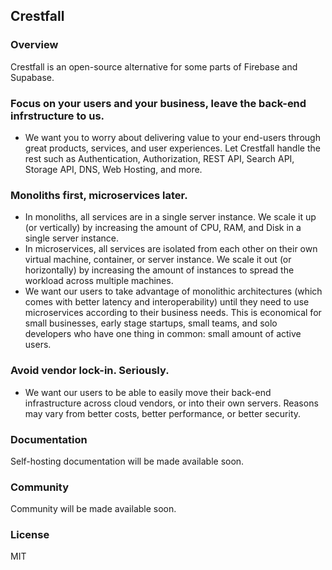 ## Crestfall

### Overview

Crestfall is an open-source alternative for some parts of Firebase and Supabase.

### Focus on your users and your business, leave the back-end infrstructure to us.

- We want you to worry about delivering value to your end-users through great products, services, and user experiences. Let Crestfall handle the rest such as Authentication, Authorization, REST API, Search API, Storage API, DNS, Web Hosting, and more.

### Monoliths first, microservices later.

- In monoliths, all services are in a single server instance. We scale it up (or vertically) by increasing the amount of CPU, RAM, and Disk in a single server instance.
- In microservices, all services are isolated from each other on their own virtual machine, container, or server instance. We scale it out (or horizontally) by increasing the amount of instances to spread the workload across multiple machines.
- We want our users to take advantage of monolithic architectures (which comes with better latency and interoperability) until they need to use microservices according to their business needs. This is economical for small businesses, early stage startups, small teams, and solo developers who have one thing in common: small amount of active users.

### Avoid vendor lock-in. Seriously.

- We want our users to be able to easily move their back-end infrastructure across cloud vendors, or into their own servers. Reasons may vary from better costs, better performance, or better security.

### Documentation

Self-hosting documentation will be made available soon.

### Community

Community will be made available soon.

### License

MIT